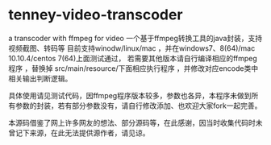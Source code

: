 # tenney-video-transcoder
a transcoder with ffmpeg for video
一个基于ffmpeg转换工具的java封装，支持视频截图、转码等
目前支持winodw/linux/mac ，并在windows7、8(64)/mac 10.10.4/centos 7(64)上面测试通过， 若需要其他版本请自行编译相应的ffmpeg程序 ，替换掉 src/main/resource/下面相应执行程序 ，并修改对应encode类中相关输出判断逻辑。

具体使用请见测试代码，因ffmpeg程序版本较多，参数也各异，本程序未做到所有参数的封装，若有部分参数没有，请自行修改添加、也欢迎大家fork一起完善。

本源码借鉴了网上许多网友的想法、部分源码等，在此感谢，因当时收集代码时未曾记下来源，在此无法提供源作者，请见谅。
